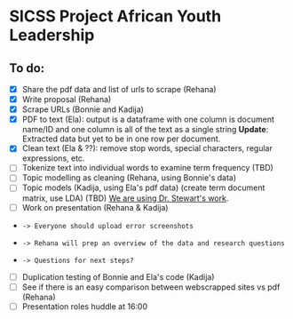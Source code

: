 # SICSS Project African Youth Leadership

## To do:

- [x] Share the pdf data and list of urls to scrape (Rehana)
- [x] Write proposal (Rehana)
- [x] Scrape URLs (Bonnie and Kadija)
- [x] PDF to text (Ela): output is a dataframe with one column is document name/ID and one column is all of the text as a single string
   **Update**: Extracted data but yet to be in one row per document. 
- [x] Clean text (Ela & ??): remove stop words, special characters, regular expressions, etc.
- [ ] Tokenize text into individual words to examine term frequency (TBD)
- [ ] Topic modelling as cleaning (Rehana, using Bonnie's data)
- [ ] Topic models (Kadija, using Ela's pdf data) (create term document matrix, use LDA) (TBD) [We are using Dr. Stewart's work](http://www.structuraltopicmodel.com).
- [ ] Work on presentation (Rehana & Kadija) 
-     -> Everyone should upload error screenshots 
-     -> Rehana will prep an overview of the data and research questions
-     -> Questions for next steps? 
- [ ] Duplication testing of Bonnie and Ela's code (Kadija)
- [ ] See if there is an easy comparison between webscrapped sites vs pdf (Rehana) 
- [ ] Presentation roles huddle at 16:00 

